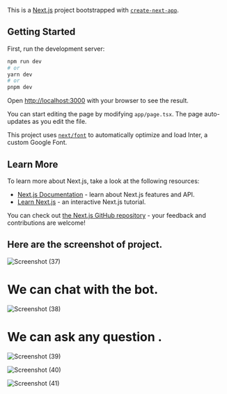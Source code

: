 This is a [Next.js](https://nextjs.org/) project bootstrapped with [`create-next-app`](https://github.com/vercel/next.js/tree/canary/packages/create-next-app).

## Getting Started

First, run the development server:

```bash
npm run dev
# or
yarn dev
# or
pnpm dev
```

Open [http://localhost:3000](http://localhost:3000) with your browser to see the result.

You can start editing the page by modifying `app/page.tsx`. The page auto-updates as you edit the file.

This project uses [`next/font`](https://nextjs.org/docs/basic-features/font-optimization) to automatically optimize and load Inter, a custom Google Font.

## Learn More

To learn more about Next.js, take a look at the following resources:

- [Next.js Documentation](https://nextjs.org/docs) - learn about Next.js features and API.
- [Learn Next.js](https://nextjs.org/learn) - an interactive Next.js tutorial.

You can check out [the Next.js GitHub repository](https://github.com/vercel/next.js/) - your feedback and contributions are welcome!


## Here are the screenshot of project.


![Screenshot (37)](https://github.com/p18pandey/CHAT-BOT/assets/118770054/c2fa425e-36a3-48ce-85d2-1027ada1ac5e)

# We can chat with the bot.

![Screenshot (38)](https://github.com/p18pandey/CHAT-BOT/assets/118770054/3f61f4dd-e586-4813-8b35-69430cec55f7)

# We can ask any question .

![Screenshot (39)](https://github.com/p18pandey/CHAT-BOT/assets/118770054/4000043d-df46-4b7c-ab19-e01bd01efb23)

![Screenshot (40)](https://github.com/p18pandey/CHAT-BOT/assets/118770054/2f042a5d-fa43-47d9-bcd3-ad4d0295a4b1)

![Screenshot (41)](https://github.com/p18pandey/CHAT-BOT/assets/118770054/6ecacad4-d767-4bed-bc58-82db396720a3)






